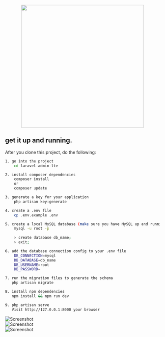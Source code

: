 <p align="center"><a href="https://laravel.com" target="_blank"><img src="https://raw.githubusercontent.com/laravel/art/master/logo-lockup/5%20SVG/2%20CMYK/1%20Full%20Color/laravel-logolockup-cmyk-red.svg" width="400"></a></p>

## get it up and running.

After you clone this project, do the following:

``` bash
1. go into the project 
    cd laravel-admin-lte

2. install composer dependencies 
    composer install
    or
    composer update

3. generate a key for your application 
    php artisan key:generate

4. create a .env file
    cp .env.example .env

5. create a local MySQL database (make sure you have MySQL up and running) 
    mysql -u root -p
    
    > create database db_name;
    > exit;

6. add the database connection config to your .env file
    DB_CONNECTION=mysql
    DB_DATABASE=db_name
    DB_USERNAME=root
    DB_PASSWORD=

7. run the migration files to generate the schema 
   php artisan migrate

8. install npm dependencies 
   npm install && npm run dev

9. php artisan serve 
   Visit http://127.0.0.1:8000 your browser
````   
![Screenshot](doc/registration.jpg)   
![Screenshot](doc/login.jpg)   
![Screenshot](doc/dashboard.jpg)   